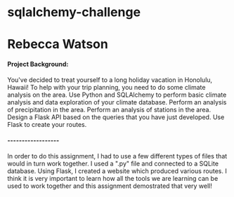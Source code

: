 # sqlalchemy-challenge
# Rebecca Watson

#### Project Background:
You've decided to treat yourself to a long holiday vacation in Honolulu, Hawaii! To help with your trip planning, you need to do some climate analysis on the area. Use Python and SQLAlchemy to perform basic climate analysis and data exploration of your climate database. Perform an analysis of precipitation in the area. Perform an analysis of stations in the area. Design a Flask API based on the queries that you have just developed.
Use Flask to create your routes. 

#### ------------------
In order to do this assignment, I had to use a few different types of files that would in turn work together. I used a ".py" file and connected to a SQLite database. Using Flask, I created a website which produced various routes. I think it is very important to learn how all the tools we are learning can be used to work together and this assignment demostrated that very well!

